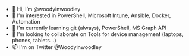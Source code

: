 - 👋 Hi, I’m @woodyinwoodley
- 👀 I’m interested in PowerShell, Microsoft Intune, Ansible, Docker, Automation
- 🌱 I’m currently learning git (always), PowerShell, MS Graph API
- 💞️ I’m looking to collaborate on Tools for device management (laptops, phones, tablets...)
- 📫 I'm on Twitter @Woodyinwoodley

<!---
woodyinwoodley/woodyinwoodley is a ✨ special ✨ repository because its `README.md` (this file) appears on your GitHub profile.
You can click the Preview link to take a look at your changes.
--->
